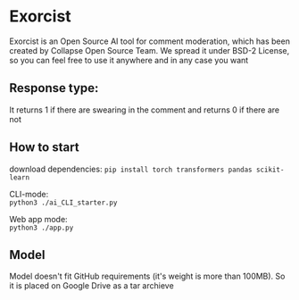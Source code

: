 # Exorcist
Exorcist is an Open Source AI tool for comment moderation, which has been created by Collapse Open Source Team. We spread it under BSD-2 License, so you can feel free to use it anywhere and in any case you want

## Response type:
It returns 1 if there are swearing in the comment and returns 0 if there are not 

## How to start
download dependencies: `pip install torch transformers pandas scikit-learn`  

CLI-mode:  
`python3 ./ai_CLI_starter.py`  

Web app mode:  
`python3 ./app.py`

## Model
Model doesn't fit GitHub requirements (it's weight is more than 100MB). So it is placed on Google Drive as a tar archieve
